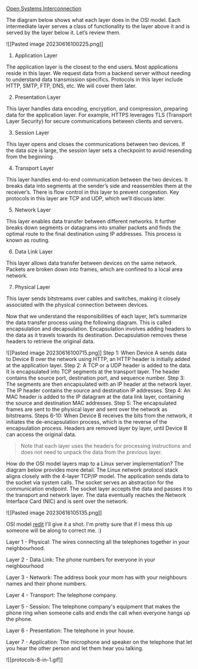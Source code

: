 [Open Systems Interconnection](https://blog.bytebytego.com/p/network-protocols-run-the-internet?utm_source=post-email-title&publication_id=817132&post_id=128408371&isFreemail=true&utm_medium=email)

The diagram below shows what each layer does in the OSI model. Each intermediate layer serves a class of functionality to the layer above it and is served by the layer below it. Let’s review them.


![[Pasted image 20230616100225.png]]
1. Application Layer
    

The application layer is the closest to the end users. Most applications reside in this layer. We request data from a backend server without needing to understand data transmission specifics. Protocols in this layer include HTTP, SMTP, FTP, DNS, etc. We will cover them later.

2. Presentation Layer
    

This layer handles data encoding, encryption, and compression, preparing data for the application layer. For example, HTTPS leverages TLS (Transport Layer Security) for secure communications between clients and servers. 

3. Session Layer
    

This layer opens and closes the communications between two devices. If the data size is large, the session layer sets a checkpoint to avoid resending from the beginning.

4. Transport Layer
    

This layer handles end-to-end communication between the two devices. It breaks data into segments at the sender’s side and reassembles them at the receiver’s. There is flow control in this layer to prevent congestion. Key protocols in this layer are TCP and UDP, which we’ll discuss later.

5. Network Layer
    

This layer enables data transfer between different networks. It further breaks down segments or datagrams into smaller packets and finds the optimal route to the final destination using IP addresses. This process is known as routing.

6. Data Link Layer
    

This layer allows data transfer between devices on the same network. Packets are broken down into frames, which are confined to a local area network. 

7. Physical Layer
    

This layer sends bitstreams over cables and switches, making it closely associated with the physical connection between devices.

Now that we understand the responsibilities of each layer, let’s summarize the data transfer process using the following diagram. This is called encapsulation and decapsulation. Encapsulation involves adding headers to the data as it travels towards its destination. Decapsulation removes these headers to retrieve the original data.

![[Pasted image 20230616100715.png]]
Step 1: When Device A sends data to Device B over the network using HTTP, an HTTP header is initially added at the application layer.
Step 2: A TCP or a UDP header is added to the data. It is encapsulated into TCP segments at the transport layer. The header contains the source port, destination port, and sequence number.
Step 3: The segments are then encapsulated with an IP header at the network layer. The IP header contains the source and destination IP addresses.
Step 4: An MAC header is added to the IP datagram at the data link layer, containing the source and destination MAC addresses.
Step 5: The encapsulated frames are sent to the physical layer and sent over the network as bitstreams.
Steps 6-10: When Device B receives the bits from the network, it initiates the de-encapsulation process, which is the reverse of the encapsulation process. Headers are removed layer by layer, until Device B can access the original data.
>Note that each layer uses the headers for processing instructions and does not need to unpack the data from the previous layer.


How do the OSI model layers map to a Linux server implementation? The diagram below provides more detail. The Linux network protocol stack aligns closely with the 4-layer TCP/IP model. The application sends data to the socket via system calls. The socket serves an abstraction for the communication endpoint. The socket layer accepts the data and passes it to the transport and network layer. The data eventually reaches the Network Interface Card (NIC) and is sent over the network.

![[Pasted image 20230616105135.png]]

OSI model [redit](https://www.reddit.com/r/explainlikeimfive/comments/jmg1x/eli5_can_someone_explain_the_osi_model_like_i_am_5/)
I'll give it a shot. I'm pretty sure that if I mess this up someone will be along to correct me. :)

Layer 1 - Physical: The wires connecting all the telephones together in your neighbourhood.

Layer 2 - Data Link: The phone numbers for everyone in your neighbourhood

Layer 3 - Network: The address book your mom has with your neighbours names and their phone numbers.

Layer 4 - Transport: The telephone company.

Layer 5 - Session: The telephone company's equipment that makes the phone ring when someone calls and ends the call when everyone hangs up the phone.

Layer 6 - Presentation: The telephone in your house.

Layer 7 - Application: The microphone and speaker on the telephone that let you hear the other person and let them hear you talking.





![[protocols-8-in-1.gif]]